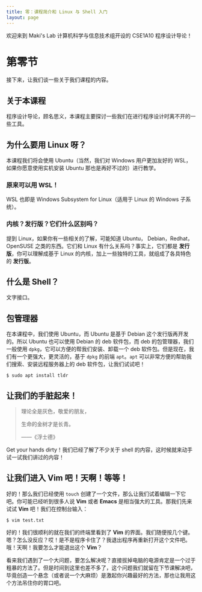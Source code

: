 ```yaml
---
title: 零：课程简介和 Linux 与 Shell 入门
layout: page
---
```


欢迎来到 Maki's Lab 计算机科学与信息技术组开设的 CSE1A10 程序设计导论！

# 第零节
接下来，让我们谈一些关于我们课程的内容。

## 关于本课程
程序设计导论，顾名思义，本课程主要探讨一些我们在进行程序设计时离不开的一些工具。

## 为什么要用 Linux 呀？
本课程我们将会使用 Ubuntu（当然，我们对 Windows 用户更加友好的 WSL，如果你愿意使用实机安装 Ubuntu 那也是再好不过的）进行教学。

### 原来可以用 WSL！
WSL 也即是 Windows Subsystem for Linux（适用于 Linux 的 Windows 子系统）。

### 内核？发行版？它们什么区别吗？
提到 Linux，如果你有一些相关的了解，可能知道 Ubuntu， Debian，Redhat，OpenSUSE 之类的东西。它们和 Linux 有什么关系吗？事实上，它们都是 **发行版**，你可以理解成基于 Linux 的内核，加上一些独特的工具，就组成了各具特色的 **发行版**。

## 什么是 Shell？
文字接口。

## 包管理器
在本课程中，我们使用 Ubuntu，而 Ubuntu 是基于 Debian 这个发行版再开发的。所以 Ubuntu 也可以使用 Debian 的 deb 软件包，而 deb 的包管理器，我们一般使用 `dpkg`，它可以方便的帮我们安装、卸载一个 deb 软件包。但是现在，我们有一个更强大，更灵活的，基于 `dpkg` 的前端 `apt`。`apt` 可以非常方便的帮助我们搜索、安装远程服务器上的 deb 软件包，让我们试试吧！

```shell
$ sudo apt install tldr
```

## 让我们的手脏起来！

> 理论全是灰色，敬爱的朋友，
> 
> 生命的金树才是长青。
>
>    ——《浮士德》

Get your hands dirty！我们已经了解了不少关于 shell 的内容，这时候就来动手试一试我们讲过的内容！

## 让我们进入 Vim 吧！天啊！等等！
好的！那么我们已经使用 `touch` 创建了一个文件，那么让我们试着编辑一下它吧。你可能已经听到很多人说 **Vim** 或者 **Emacs** 是相当强大的工具。那我们先来试试 **Vim** 吧！我们在控制台输入：

```shell
$ vim test.txt
```

好的！我们很顺利的就在我们的终端里看到了 **Vim** 的界面。我们随便按几个键。嗯？怎么没反应？哎！是不是程序卡住了？我退出程序再重新打开这个文件吧。哦！天啊！我要怎么才能退出这个 **Vim**？

看来我们遇到了一个大问题，要怎么解决呢？直接拔掉电脑的电源肯定是一个过于粗暴的方法了。但是时间到这里也差不多了，这个问题我们就留在下节课解决吧，毕竟创造一个悬念（或者说一个大麻烦）是激起你兴趣最好的方法，那也让我用这个方法吊住你的胃口吧。